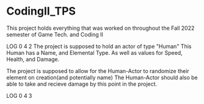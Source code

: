 # CodingII_TPS
This project holds everything that was worked on throughout the Fall 2022 semester of Game Tech. and Coding II

LOG 0 4 2
The project is supposed to hold an actor of type "Human"
This Human has a Name, and Elemental Type. 
As well as values for Speed, Health, and Damage.

The project is supposed to allow for the Human-Actor to randomize their element on creation(and potentially name)
The Human-Actor should also be able to take and recieve damage by this point in the project.

LOG 0 4 3